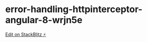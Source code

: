 # error-handling-httpinterceptor-angular-8-wrjn5e

[Edit on StackBlitz ⚡️](https://stackblitz.com/edit/error-handling-httpinterceptor-angular-8-wrjn5e)